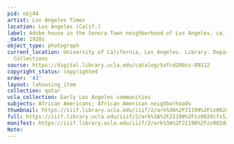 ```yaml
---
pid: obj44
artist: Los Angeles Times
location: Los Angeles (Calif.)
label: Adobe house in the Sonora Town neighborhood of Los Angeles, ca. 1920s
_date: 1920s
object_type: photograph
current_location: University of California, Los Angeles. Library. Department of Special
  Collections
source: https://digital.library.ucla.edu/catalog/5sfcd200zz-89112
copyright_status: copyrighted
order: '43'
layout: lahousing_item
collection: qatar
ucla_collection: Early Los Angeles communities
subjects: African Americans; African American neighborhoods
thumbnail: https://iiif.library.ucla.edu/iiif/2/ark%3A%2F21198%2Fzz002dcfs5/full/250,/0/default.jpg
full: https://iiif.library.ucla.edu/iiif/2/ark%3A%2F21198%2Fzz002dcfs5/full/600,/0/default.jpg
manifest: https://iiif.library.ucla.edu/iiif/2/ark%3A%2F21198%2Fzz002dcfs5/info.json
Note: 
---
```

